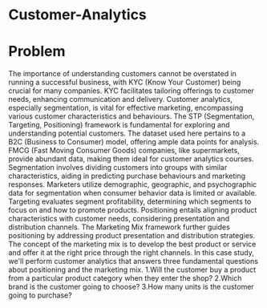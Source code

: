 # Customer-Analytics
# Problem
The importance of understanding customers cannot be overstated in running a successful business, with KYC (Know Your Customer) being crucial for many companies. KYC facilitates tailoring offerings to customer needs, enhancing communication and delivery. Customer analytics, especially segmentation, is vital for effective marketing, encompassing various customer characteristics and behaviours. The STP (Segmentation, Targeting, Positioning) framework is fundamental for exploring and understanding potential customers.
The dataset used here pertains to a B2C (Business to Consumer) model, offering ample data points for analysis. FMCG (Fast Moving Consumer Goods) companies, like supermarkets, provide abundant data, making them ideal for customer analytics courses. Segmentation involves dividing customers into groups with similar characteristics, aiding in predicting purchase behaviours and marketing responses. Marketers utilize demographic, geographic, and psychographic data for segmentation when consumer behavior data is limited or available. Targeting evaluates segment profitability, determining which segments to focus on and how to promote products. Positioning entails aligning product characteristics with customer needs, considering presentation and distribution channels. The Marketing Mix framework further guides positioning by addressing product presentation and distribution strategies.
The concept of the marketing mix is to develop the best product or service and offer it at the right price through the right channels. In this case study, we'll perform customer analytics that answers three fundamental questions about positioning and the marketing mix.
1.Will the customer buy a product from a particular product category when they enter the shop?
2.Which brand is the customer going to choose?
3.How many units is the customer going to purchase?
